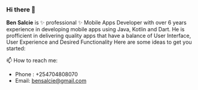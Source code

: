 ### Hi there 👋


**Ben Salcie** is ✨ professional ✨ Mobile Apps Developer with over 6 years experience in developing mobile apps using Java, Kotlin and Dart. He is profficient in delivering quality apps that have a balance of User Interface, User Experience and Desired Functionality
Here are some ideas to get you started:

 📫 How to reach me: 
-   Phone : +254704808070
-   Email: bensalcie@gmail.com

